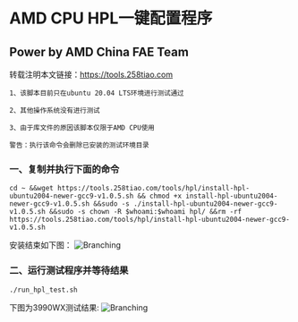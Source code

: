 # AMD CPU HPL一键配置程序
## Power by AMD China FAE Team

转载注明本文链接：<https://tools.258tiao.com>

```note
1、该脚本目前只在ubuntu 20.04 LTS环境进行测试通过

2、其他操作系统没有进行测试

3、由于库文件的原因该脚本仅限于AMD CPU使用
```
```warning
警告：执行该命令会删除已安装的测试环境目录
```
### 一、复制并执行下面的命令
`cd ~ &&wget https://tools.258tiao.com/tools/hpl/install-hpl-ubuntu2004-newer-gcc9-v1.0.5.sh && chmod +x install-hpl-ubuntu2004-newer-gcc9-v1.0.5.sh &&sudo -s ./install-hpl-ubuntu2004-newer-gcc9-v1.0.5.sh &&sudo -s chown -R $whoami:$whoami hpl/ &&rm -rf https://tools.258tiao.com/tools/hpl/install-hpl-ubuntu2004-newer-gcc9-v1.0.5.sh`


安装结束如下图：
![Branching](https://book.258tiao.com/photo/hpl_install.jpg)

### 二、运行测试程序并等待结果

`./run_hpl_test.sh`

下图为3990WX测试结果:
![Branching](https://book.258tiao.com/photo/hpl_test_ok.jpg)